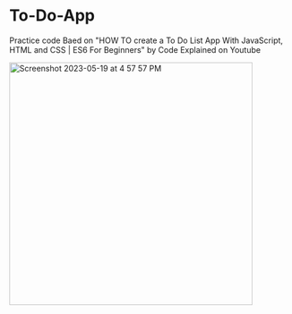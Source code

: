 # To-Do-App

Practice code 
Baed on "HOW TO create a To Do List App With JavaScript, HTML and CSS | ES6 For Beginners" by Code Explained on Youtube


<img width="434" alt="Screenshot 2023-05-19 at 4 57 57 PM" src="https://github.com/VictoriaAPineda/To-Do-App/assets/108495349/2e128244-ea6b-42fe-9460-f2a0deb46f8b">
